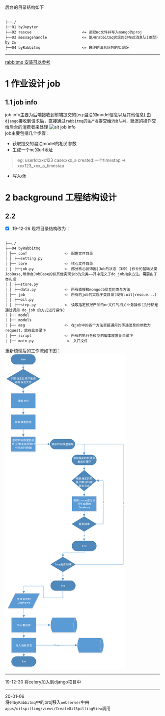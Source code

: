 后台的目录结构如下
<pre><code>
├──./                            
├──01 byJupyter  
├──02 rescue                       <= 读取nc文件并写入mongo的proj
├──03 messagehandle                <= 使用rabbitmq实现的分布式消息队(原型) by zw
├──04 byRabbitmq                   <= 最终的消息队列的实现版
</code></pre>

---

[rabbitmq 安装可以参考](https://github.com/RandolphChin/RandolphChin.github.io/issues/203)

# 1 作业设计 job
## 1.1 job info  
job info主要为后端接收到前端提交的(eg:溢油的model信息以及其他信息),由`django`接收到请求后，直接通过`rabbitmq`的`生产者`提交给`消息队列`，延迟的操作交给后台的消费者来处理
![alt job info](../document/99img/background/作业流程.png)  
job主要包括几个步骤：
+ 获取提交的溢油model的相关参数
+ 生成一个nc的url地址 
> eg:   userId:xxx123
        case:xxx_a
        created:一个timestap
        =>
        xxx123_xxx_a_timestap
  
+ 写入db

# 2 background 工程结构设计
## 2.2
- [x]  19-12-26 
 现将目录结构改为：     
 <pre><code>
├──./                            
├──04 byRabbitmq
│ ├── conf                 <- 配置文件目录
│ │ ├──setting.py
│ ├── core                 <- 核心文件目录
│ │ ├──job.py              <- 部分核心装饰器|Job的状态（3种）|作业的基础父类JobBase,继承自JobBase的供其他实现job的父类——其中定义了do_job抽象方法，需要由子类实现
│ │ ├──store.py
│ │ ├──data.py             <- 所有直接和mongodb交互的类与方法
│ ├── job                  <- 所有的job的实现子类目录(现有:oil|rescue...)
│ │ ├──oil.py
│ │ ├──step.py             <- 读取指定预报产品的nc文件的相关业务操作(执行都是通过调用 do_job 的方式进行操作)     
│ ├── model
│ ├── models
│ ├── msg                  <- 在job中的各个方法直接通用的传递消息的参数为request，放在此目录下
│ ├── script               <- 所有的执行各模型的脚本放置此目录下
│ ├── main.py               <- 入口文件
</code></pre>

重新梳理后的工作流如下图：
![alt job info](../document/99img/background/oil写入数据库流程.png)  

---
19-12-30 
将celery加入到django项目中

---
20-01-06  
将`04byRabbitmq`中的proj移入`webserver`中由`apps/oilspilling/views/CreateOilSpillingView`调用